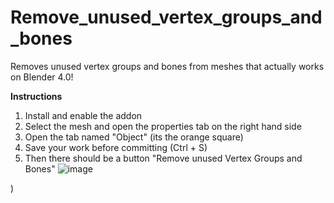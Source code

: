 # Remove_unused_vertex_groups_and_bones
Removes unused vertex groups and bones from meshes that actually works on Blender 4.0!

**Instructions**
1. Install and enable the addon
2. Select the mesh and open the properties tab on the right hand side
3. Open the tab named "Object" (its the orange square)
4. Save your work before committing (Ctrl + S)
5. Then there should be a button "Remove unused Vertex Groups and Bones"
![image](https://github.com/mad4art/Remove_unused_vertex_groups_bones_and_ShapeKeys/assets/65566489/8c46fa81-d0d8-4276-8ad0-21420462eae0)

)
